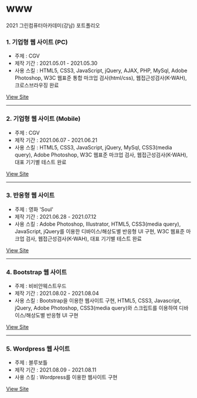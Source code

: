 # www
2021 그린컴퓨터아카데미(강남) 포트폴리오

### 1. 기업형 웹 사이트 (PC)
- 주제 : CGV
- 제작 기간 : 2021.05.01 - 2021.05.30
- 사용 스킬 : HTML5, CSS3, JavaScript, jQuery, AJAX, PHP, MySql, Adobe Photoshop, W3C 웹표준 통합 마크업 검사(html/css), 웹접근성검사(K-WAH), 크로스브라우징 완료

<a href="http://applejinn.cafe24.com/" target="_blank">View Site</a>

---

### 2. 기업형 웹 사이트 (Mobile)
- 주제 : CGV
- 제작 기간 : 2021.06.07 - 2021.06.21
- 사용 스킬 : HTML5, CSS3, JavaScript, jQuery, MySql, CSS3(media query), Adobe Photoshop, W3C 웹표준 마크업 검사, 웹접근성검사(K-WAH), 대표 기기별 테스트 완료

<a href="http://applejinn.cafe24.com/mobile/" target="_blank">View Site</a>

---

### 3. 반응형 웹 사이트
- 주제 : 영화 'Soul'
- 제작 기간 : 2021.06.28 - 2021.07.12
- 사용 스킬 : Adobe Photoshop, Illustrator, HTML5, CSS3(media query), JavaScript, jQuery를 이용한 디바이스/해상도별 반응형 UI 구현, W3C 웹표준 마크업 검사, 웹접근성검사(K-WAH), 대표 기기별 테스트 완료

<a href="http://applejinn.cafe24.com/media/" target="_blank">View Site</a>

---

### 4. Bootstrap 웹 사이트
- 주제 : 비비안웨스트우드
- 제작 기간 : 2021.08.02 - 2021.08.04
- 사용 스킬 : Bootstrap을 이용한 웹사이트 구현, HTML5, CSS3, Javascript, jQuery, Adobe Photoshop, CSS3(media query)와 스크립트를 이용하여 디바이스/해상도별 반응형 UI 구현

<a href="http://applejinn.cafe24.com/bootstrap/" target="_blank">View Site</a>

---

### 5. Wordpress 웹 사이트
- 주제 : 블루보틀
- 제작 기간 : 2021.08.09 - 2021.08.11
- 사용 스킬 : Wordpress를 이용한 웹사이트 구현

<a href="http://applejinn.cafe24.com/wordpress/" target="_blank">View Site</a>
